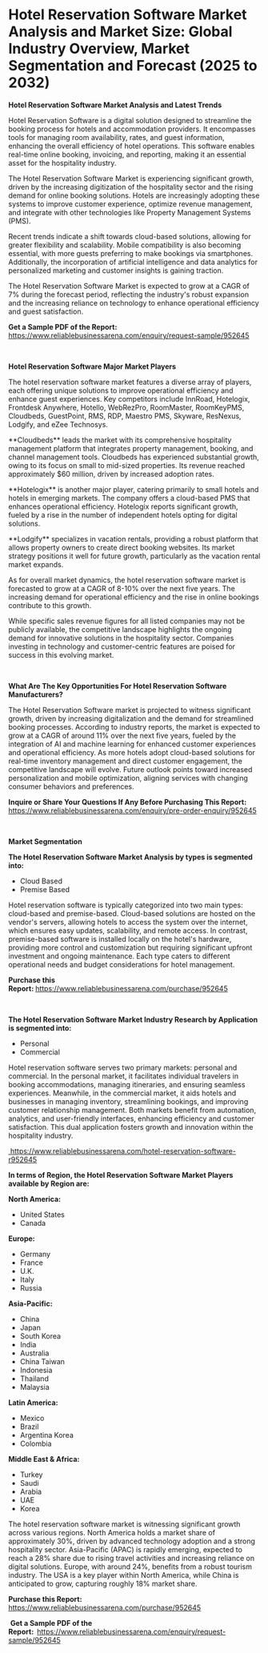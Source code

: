 <p><h1>Hotel Reservation Software Market Analysis and Market Size: Global Industry Overview, Market Segmentation and Forecast (2025 to 2032)</h1></p><p><strong>Hotel Reservation Software Market Analysis and Latest Trends</strong></p>
<p><p>Hotel Reservation Software is a digital solution designed to streamline the booking process for hotels and accommodation providers. It encompasses tools for managing room availability, rates, and guest information, enhancing the overall efficiency of hotel operations. This software enables real-time online booking, invoicing, and reporting, making it an essential asset for the hospitality industry.</p><p>The Hotel Reservation Software Market is experiencing significant growth, driven by the increasing digitization of the hospitality sector and the rising demand for online booking solutions. Hotels are increasingly adopting these systems to improve customer experience, optimize revenue management, and integrate with other technologies like Property Management Systems (PMS). </p><p>Recent trends indicate a shift towards cloud-based solutions, allowing for greater flexibility and scalability. Mobile compatibility is also becoming essential, with more guests preferring to make bookings via smartphones. Additionally, the incorporation of artificial intelligence and data analytics for personalized marketing and customer insights is gaining traction. </p><p>The Hotel Reservation Software Market is expected to grow at a CAGR of 7% during the forecast period, reflecting the industry's robust expansion and the increasing reliance on technology to enhance operational efficiency and guest satisfaction.</p></p>
<p><strong>Get a Sample PDF of the Report:&nbsp;</strong> <a href="https://www.reliablebusinessarena.com/enquiry/request-sample/952645?utm_campaign=2532&utm_medium=2&utm_source=Github&utm_content=ia&utm_term=18042025&utm_id=hotel-reservation-software">https://www.reliablebusinessarena.com/enquiry/request-sample/952645</a></p>
<p>&nbsp;</p>
<p><strong>Hotel Reservation Software Major Market Players</strong></p>
<p><p>The hotel reservation software market features a diverse array of players, each offering unique solutions to improve operational efficiency and enhance guest experiences. Key competitors include InnRoad, Hotelogix, Frontdesk Anywhere, Hotello, WebRezPro, RoomMaster, RoomKeyPMS, Cloudbeds, GuestPoint, RMS, RDP, Maestro PMS, Skyware, ResNexus, Lodgify, and eZee Technosys.</p><p>**Cloudbeds** leads the market with its comprehensive hospitality management platform that integrates property management, booking, and channel management tools. Cloudbeds has experienced substantial growth, owing to its focus on small to mid-sized properties. Its revenue reached approximately $60 million, driven by increased adoption rates.</p><p>**Hotelogix** is another major player, catering primarily to small hotels and hotels in emerging markets. The company offers a cloud-based PMS that enhances operational efficiency. Hotelogix reports significant growth, fueled by a rise in the number of independent hotels opting for digital solutions.</p><p>**Lodgify** specializes in vacation rentals, providing a robust platform that allows property owners to create direct booking websites. Its market strategy positions it well for future growth, particularly as the vacation rental market expands.</p><p>As for overall market dynamics, the hotel reservation software market is forecasted to grow at a CAGR of 8-10% over the next five years. The increasing demand for operational efficiency and the rise in online bookings contribute to this growth.</p><p>While specific sales revenue figures for all listed companies may not be publicly available, the competitive landscape highlights the ongoing demand for innovative solutions in the hospitality sector. Companies investing in technology and customer-centric features are poised for success in this evolving market.</p></p>
<p>&nbsp;</p>
<p><strong>What Are The Key Opportunities For Hotel Reservation Software Manufacturers?</strong></p>
<p><p>The Hotel Reservation Software market is projected to witness significant growth, driven by increasing digitalization and the demand for streamlined booking processes. According to industry reports, the market is expected to grow at a CAGR of around 11% over the next five years, fueled by the integration of AI and machine learning for enhanced customer experiences and operational efficiency. As more hotels adopt cloud-based solutions for real-time inventory management and direct customer engagement, the competitive landscape will evolve. Future outlook points toward increased personalization and mobile optimization, aligning services with changing consumer behaviors and preferences.</p></p>
<p><strong>Inquire or Share Your Questions If Any Before Purchasing This Report:</strong> <a href="https://www.reliablebusinessarena.com/enquiry/pre-order-enquiry/952645?utm_campaign=2532&utm_medium=2&utm_source=Github&utm_content=ia&utm_term=18042025&utm_id=hotel-reservation-software">https://www.reliablebusinessarena.com/enquiry/pre-order-enquiry/952645</a></p>
<p>&nbsp;</p>
<p><strong>Market Segmentation</strong></p>
<p><strong>The Hotel Reservation Software Market Analysis by types is segmented into:</strong></p>
<p><ul><li>Cloud Based</li><li>Premise Based</li></ul></p>
<p><p>Hotel reservation software is typically categorized into two main types: cloud-based and premise-based. Cloud-based solutions are hosted on the vendor's servers, allowing hotels to access the system over the internet, which ensures easy updates, scalability, and remote access. In contrast, premise-based software is installed locally on the hotel's hardware, providing more control and customization but requiring significant upfront investment and ongoing maintenance. Each type caters to different operational needs and budget considerations for hotel management.</p></p>
<p><strong>Purchase this Report:&nbsp;</strong><a href="https://www.reliablebusinessarena.com/purchase/952645?utm_campaign=2532&utm_medium=2&utm_source=Github&utm_content=ia&utm_term=18042025&utm_id=hotel-reservation-software">https://www.reliablebusinessarena.com/purchase/952645</a></p>
<p>&nbsp;</p>
<p><strong>The Hotel Reservation Software Market Industry Research by Application is segmented into:</strong></p>
<p><ul><li>Personal</li><li>Commercial</li></ul></p>
<p><p>Hotel reservation software serves two primary markets: personal and commercial. In the personal market, it facilitates individual travelers in booking accommodations, managing itineraries, and ensuring seamless experiences. Meanwhile, in the commercial market, it aids hotels and businesses in managing inventory, streamlining bookings, and improving customer relationship management. Both markets benefit from automation, analytics, and user-friendly interfaces, enhancing efficiency and customer satisfaction. This dual application fosters growth and innovation within the hospitality industry.</p></p>
<p><a href="https://www.reliablebusinessarena.com/hotel-reservation-software-r952645?utm_campaign=2532&utm_medium=2&utm_source=Github&utm_content=ia&utm_term=18042025&utm_id=hotel-reservation-software">&nbsp;https://www.reliablebusinessarena.com/hotel-reservation-software-r952645</a></p>
<p><strong>In terms of Region, the Hotel Reservation Software Market Players available by Region are:</strong></p>
<p>
    <p> <strong> North America: </strong>
        <ul>
            <li>United States</li>
            <li>Canada</li>
        </ul>
        </p> 
    <p> <strong> Europe: </strong>
        <ul>
            <li>Germany</li>
            <li>France</li>
            <li>U.K.</li>
            <li>Italy</li>
            <li>Russia</li>
        </ul>
        </p> 
    <p> <strong> Asia-Pacific: </strong>
        <ul>
            <li>China</li>
            <li>Japan</li>
            <li>South Korea</li>
            <li>India</li>
            <li>Australia</li>
            <li>China Taiwan</li>
            <li>Indonesia</li>
            <li>Thailand</li>
            <li>Malaysia</li>
        </ul>
        </p> 
    <p> <strong> Latin America: </strong>
        <ul>
            <li>Mexico</li>
            <li>Brazil</li>
            <li>Argentina Korea</li>
            <li>Colombia</li>
        </ul>
        </p> 
    <p> <strong> Middle East & Africa: </strong>
        <ul>
            <li>Turkey</li>
            <li>Saudi</li>
            <li>Arabia</li>
            <li>UAE</li>
            <li>Korea</li>
        </ul>
    </p>
    </p>
<p><p>The hotel reservation software market is witnessing significant growth across various regions. North America holds a market share of approximately 30%, driven by advanced technology adoption and a strong hospitality sector. Asia-Pacific (APAC) is rapidly emerging, expected to reach a 28% share due to rising travel activities and increasing reliance on digital solutions. Europe, with around 24%, benefits from a robust tourism industry. The USA is a key player within North America, while China is anticipated to grow, capturing roughly 18% market share.</p></p>
<p><strong>Purchase this Report: </strong><a href="https://www.reliablebusinessarena.com/purchase/952645?utm_campaign=2532&utm_medium=2&utm_source=Github&utm_content=ia&utm_term=18042025&utm_id=hotel-reservation-software">https://www.reliablebusinessarena.com/purchase/952645</a></p>
<p>&nbsp;<strong>Get a Sample PDF of the Report:&nbsp;&nbsp;</strong><a href="https://www.reliablebusinessarena.com/enquiry/request-sample/952645?utm_campaign=2532&utm_medium=2&utm_source=Github&utm_content=ia&utm_term=18042025&utm_id=hotel-reservation-software">https://www.reliablebusinessarena.com/enquiry/request-sample/952645</a></p>
<p><strong></strong></p>
<p><p></p><p></p><p></p></p>